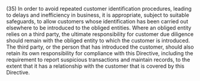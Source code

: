 (35) In order to avoid repeated customer identification procedures, leading to delays and inefficiency in business, it is appropriate, subject to suitable safeguards, to allow customers whose identification has been carried out elsewhere to be introduced to the obliged entities. Where an obliged entity relies on a third party, the ultimate responsibility for customer due diligence should remain with the obliged entity to which the customer is introduced. The third party, or the person that has introduced the customer, should also retain its own responsibility for compliance with this Directive, including the requirement to report suspicious transactions and maintain records, to the extent that it has a relationship with the customer that is covered by this Directive.